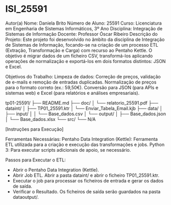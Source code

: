 # ISI_25591

Autor(a)
Nome: Daniela Brito
Número de Aluno: 25591
Curso: Licenciatura em Engenharia de Sistemas Informáticos, 3º Ano
Disciplina: Integração de Sistemas de Informação
Docente: Professor Óscar Ribeiro
Descrição do Projeto:
Este projeto foi desenvolvido no âmbito da disciplina de Integração de Sistemas de Informação, focando-se na criação de um processo ETL (Extração, Transformação e Carga) com recurso ao Pentaho Kettle. O objetivo é migrar dados de um ficheiro CSV, transformá-los aplicando operações de normalização e exportá-los em dois formatos distintos: JSON e Excel.

Objetivos do Trabalho:
Limpeza de dados: Correção de preços, validação de e-mails e remoção de entradas duplicadas.
Normalização de preços para o formato correto (ex.: 59,50€).
Conversão para JSON (para APIs e sistemas web) e Excel (para relatórios e análises empresariais).

tp01-25591/
├── README.md
├── doc/
│   └── relatorio_25591.pdf
├── dataint/
│   ├── TP01_25591.ktr
│   └── Enviar_Tabela_Email.kjb
├── data/
│   ├── input/
│   │   └── Base_dados.csv
│   └── output/
│       ├── Base_dados.json
│       └── Base_dados.xlsx
└── src/
    └── N/A


[Instruções para Execução]

Ferramentas Necessárias:
Pentaho Data Integration (Kettle): Ferramenta ETL utilizada para a criação e execução das transformações e jobs.
Python 3: Para executar scripts adicionais de apoio, se necessário.

Passos para Executar o ETL:
 - Abrir o Pentaho Data Integration (Kettle).
 - Abrir Job ETL. Abrir a pasta dataint/ e abrir o ficheiro TP01_25591.ktr.
 - Executar o job para processar os ficheiros de entrada e gerar os dados de saída.
 - Verificar o Resultado. Os ficheiros de saída serão guardados na pasta dataoutput/.

